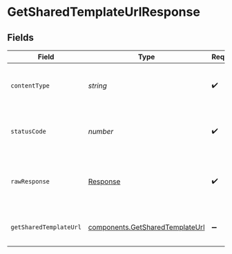 # GetSharedTemplateUrlResponse


## Fields

| Field                                                                              | Type                                                                               | Required                                                                           | Description                                                                        |
| ---------------------------------------------------------------------------------- | ---------------------------------------------------------------------------------- | ---------------------------------------------------------------------------------- | ---------------------------------------------------------------------------------- |
| `contentType`                                                                      | *string*                                                                           | :heavy_check_mark:                                                                 | HTTP response content type for this operation                                      |
| `statusCode`                                                                       | *number*                                                                           | :heavy_check_mark:                                                                 | HTTP response status code for this operation                                       |
| `rawResponse`                                                                      | [Response](https://developer.mozilla.org/en-US/docs/Web/API/Response)              | :heavy_check_mark:                                                                 | Raw HTTP response; suitable for custom response parsing                            |
| `getSharedTemplateUrl`                                                             | [components.GetSharedTemplateUrl](../../models/components/getsharedtemplateurl.md) | :heavy_minus_sign:                                                                 | Shared template URL information                                                    |